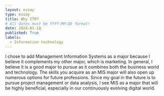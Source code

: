 ```yaml
---
layout: essay
type: essay
title: Why ITM?
# All dates must be YYYY-MM-DD format!
date: 2024-01-18
published: True
labels:
  - Information technology
---
```


I chose to add Management Information Systems as a major because I believe it complements my other major, which is marketing. In general, I believe it is a good major to pursue as it combines both the business world and technology. The skills you acquire as an MIS major will also open up numerous options for future professions. Since my goal in the future is to pursue project management or data analysis, I see MIS as a major that will be highly beneficial, especially in our continuously evolving digital world.

